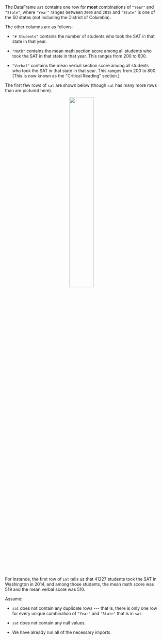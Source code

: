 The DataFrame `sat` contains one row for **most** combinations of `"Year"` and `"State"`, where `"Year"` ranges between `2005` and `2015` and `"State"` is one of the 50 states (not including the District of Columbia).

The other columns are as follows:

-   `"# Students"` contains the number of students who took the SAT in that state in that year.

-   `"Math"` contains the mean math section score among all students who took the SAT in that state in that year. This ranges from 200 to 800.

-   `"Verbal"` contains the mean verbal section score among all students who took the SAT in that state in that year. This ranges from 200 to 800. (This is now known as the "Critical Reading" section.)


The first few rows of `sat` are shown below  (though `sat` has many more rows than are pictured here).

<center><img src='../assets/images/wi23-final/df.png' width=40%></center>

For instance, the first row of `sat` tells us that 41227 students took the SAT in Washington in 2014, and among those students, the mean math score was 519 and the mean verbal score was 510.

Assume:

-   `sat` does not contain any duplicate rows --- that is, there is only one row for every unique combination of `"Year"` and `"State"` that is in `sat`.

-   `sat` does not contain any null values.

-   We have already run all of the necessary imports.
